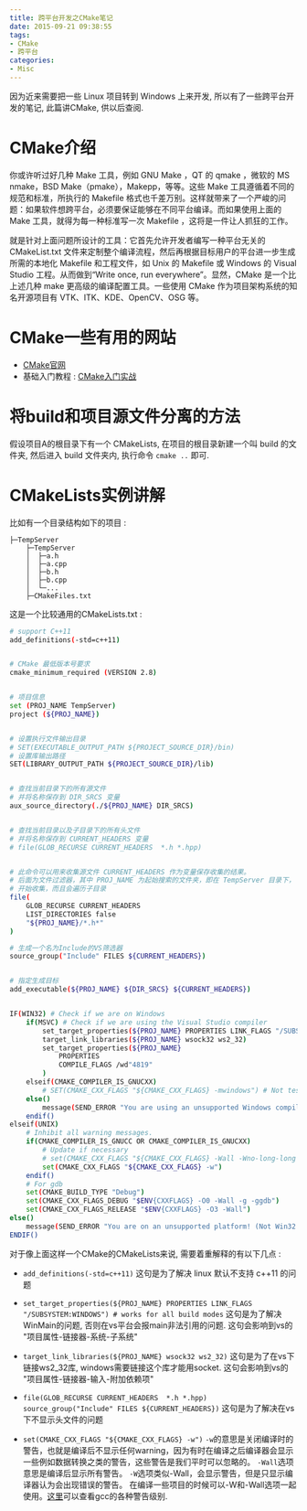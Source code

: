 ```yaml
---
title: 跨平台开发之CMake笔记
date: 2015-09-21 09:38:55
tags:
- CMake
- 跨平台
categories:
- Misc
---
```


因为近来需要把一些 Linux 项目转到 Windows 上来开发, 所以有了一些跨平台开发的笔记, 此篇讲CMake, 供以后查阅.

# CMake介绍

你或许听过好几种 Make 工具，例如 GNU Make ，QT 的 qmake ，微软的 MS nmake，BSD Make（pmake），Makepp，等等。这些 Make 工具遵循着不同的规范和标准，所执行的 Makefile 格式也千差万别。这样就带来了一个严峻的问题：如果软件想跨平台，必须要保证能够在不同平台编译。而如果使用上面的 Make 工具，就得为每一种标准写一次 Makefile ，这将是一件让人抓狂的工作。

就是针对上面问题所设计的工具：它首先允许开发者编写一种平台无关的 CMakeList.txt 文件来定制整个编译流程，然后再根据目标用户的平台进一步生成所需的本地化 Makefile 和工程文件，如 Unix 的 Makefile 或 Windows 的 Visual Studio 工程。从而做到“Write once, run everywhere”。显然，CMake 是一个比上述几种 make 更高级的编译配置工具。一些使用 CMake 作为项目架构系统的知名开源项目有 VTK、ITK、KDE、OpenCV、OSG 等。

# CMake一些有用的网站

- [CMake官网](cmake.org)
- 基础入门教程 : [CMake入门实战](http://www.hahack.com/codes/cmake/#入门案例：单个源文件)

# 将build和项目源文件分离的方法

假设项目A的根目录下有一个 CMakeLists, 在项目的根目录新建一个叫 build 的文件夹, 然后进入 build 文件夹内, 执行命令 `cmake ..` 即可.


# CMakeLists实例讲解

比如有一个目录结构如下的项目 : 

    ├─TempServer
        ├─TempServer
        │  ├─a.h
        │  ├─a.cpp
        │  ├─b.h
        │  ├─b.cpp
        │  └─...
        ├─CMakeFiles.txt


这是一个比较通用的CMakeLists.txt : 

```sh
# support C++11
add_definitions(-std=c++11)


# CMake 最低版本号要求
cmake_minimum_required (VERSION 2.8)


# 项目信息
set (PROJ_NAME TempServer)
project (${PROJ_NAME})


# 设置执行文件输出目录
# SET(EXECUTABLE_OUTPUT_PATH ${PROJECT_SOURCE_DIR}/bin)
# 设置库输出路径
SET(LIBRARY_OUTPUT_PATH ${PROJECT_SOURCE_DIR}/lib)


# 查找当前目录下的所有源文件
# 并将名称保存到 DIR_SRCS 变量
aux_source_directory(./${PROJ_NAME} DIR_SRCS)


# 查找当前目录以及子目录下的所有头文件
# 并将名称保存到 CURRENT_HEADERS 变量
# file(GLOB_RECURSE CURRENT_HEADERS  *.h *.hpp)


# 此命令可以用来收集源文件 CURRENT_HEADERS 作为变量保存收集的结果。 
# 后面为文件过滤器，其中 PROJ_NAME 为起始搜索的文件夹，即在 TempServer 目录下，
# 开始收集，而且会遍历子目录
file(
    GLOB_RECURSE CURRENT_HEADERS 
    LIST_DIRECTORIES false
    "${PROJ_NAME}/*.h*"
)

# 生成一个名为Include的VS筛选器
source_group("Include" FILES ${CURRENT_HEADERS}) 


# 指定生成目标
add_executable(${PROJ_NAME} ${DIR_SRCS} ${CURRENT_HEADERS})


IF(WIN32) # Check if we are on Windows
	if(MSVC) # Check if we are using the Visual Studio compiler
		set_target_properties(${PROJ_NAME} PROPERTIES LINK_FLAGS "/SUBSYSTEM:WINDOWS") # works for all build modes
		target_link_libraries(${PROJ_NAME} wsock32 ws2_32)
        set_target_properties(${PROJ_NAME}
            PROPERTIES
            COMPILE_FLAGS /wd"4819"
        )
  	elseif(CMAKE_COMPILER_IS_GNUCXX)
	  	# SET(CMAKE_CXX_FLAGS "${CMAKE_CXX_FLAGS} -mwindows") # Not tested
  	else()
	  	message(SEND_ERROR "You are using an unsupported Windows compiler! (Not MSVC or GCC)")
  	endif()
elseif(UNIX)
    # Inhibit all warning messages.
    if(CMAKE_COMPILER_IS_GNUCC OR CMAKE_COMPILER_IS_GNUCXX)
        # Update if necessary
        # set(CMAKE_CXX_FLAGS "${CMAKE_CXX_FLAGS} -Wall -Wno-long-long -pedantic")
        set(CMAKE_CXX_FLAGS "${CMAKE_CXX_FLAGS} -w")
    endif()
  	# For gdb
    set(CMAKE_BUILD_TYPE "Debug")
    set(CMAKE_CXX_FLAGS_DEBUG "$ENV{CXXFLAGS} -O0 -Wall -g -ggdb")
    set(CMAKE_CXX_FLAGS_RELEASE "$ENV{CXXFLAGS} -O3 -Wall")
else()
  	message(SEND_ERROR "You are on an unsupported platform! (Not Win32 or Unix)")
ENDIF()
```

对于像上面这样一个CMake的CMakeLists来说, 需要着重解释的有以下几点 :

- `add_definitions(-std=c++11)` 这句是为了解决 linux 默认不支持 c++11 的问题

- `set_target_properties(${PROJ_NAME} PROPERTIES LINK_FLAGS "/SUBSYSTEM:WINDOWS") # works for all build modes` 这句是为了解决WinMain的问题, 否则在vs平台会报main非法引用的问题. 这句会影响到vs的 "项目属性-链接器-系统-子系统"

- `target_link_libraries(${PROJ_NAME} wsock32 ws2_32)` 这句是为了在vs下链接ws2_32库, windows需要链接这个库才能用socket. 这句会影响到vs的 "项目属性-链接器-输入-附加依赖项"

- `file(GLOB_RECURSE CURRENT_HEADERS  *.h *.hpp)
source_group("Include" FILES ${CURRENT_HEADERS})` 这句是为了解决在vs下不显示头文件的问题 

- `set(CMAKE_CXX_FLAGS "${CMAKE_CXX_FLAGS} -w")`
`-w`的意思是关闭编译时的警告，也就是编译后不显示任何warning，因为有时在编译之后编译器会显示一些例如数据转换之类的警告，这些警告是我们平时可以忽略的。
`-Wall`选项意思是编译后显示所有警告。
`-W`选项类似-Wall，会显示警告，但是只显示编译器认为会出现错误的警告。
在编译一些项目的时候可以-W和-Wall选项一起使用。[这里](https://gcc.gnu.org/onlinedocs/gcc/Warning-Options.html)可以查看gcc的各种警告级别.